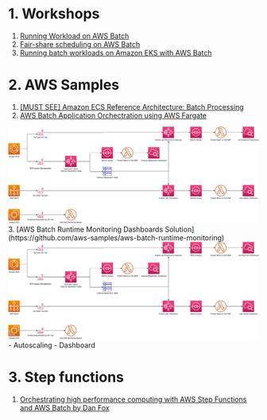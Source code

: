 
# 1. Workshops

1. [Running Workload on AWS Batch](https://catalog.us-east-1.prod.workshops.aws/workshops/446990a8-b38c-43a2-89c4-f8657eb6f757/en-US)
2. [Fair-share scheduling on AWS Batch](https://catalog.us-east-1.prod.workshops.aws/workshops/c3d652f2-6de1-4014-9a1b-c1b3c8f08b8d/en-US)
3. [Running batch workloads on Amazon EKS with AWS Batch](https://catalog.workshops.aws/running-batch-on-eks/en-US)

# 2. AWS Samples

1. [[MUST SEE] Amazon ECS Reference Architecture: Batch Processing](https://github.com/aws-samples/ecs-refarch-batch-processing)
2. [AWS Batch Application Orchectration using AWS Fargate](https://github.com/aws-samples/aws-batch-processing-job-repo)
  <img src="./images/aws-batch-runtime-monitoring.png" title="aws-fargate-batch-application.png" width="900"/>
3. [AWS Batch Runtime Monitoring Dashboards Solution](https://github.com/aws-samples/aws-batch-runtime-monitoring)
  <img src="./images/aws-batch-runtime-monitoring.png" title="aws-batch-runtime-monitoring.png" width="900"/>
- Autoscaling
- Dashboard

# 3. Step functions

1. [Orchestrating high performance computing with AWS Step Functions and AWS Batch by Dan Fox](https://aws.amazon.com/blogs/compute/orchestrating-high-performance-computing-with-aws-step-functions-and-aws-batch/)